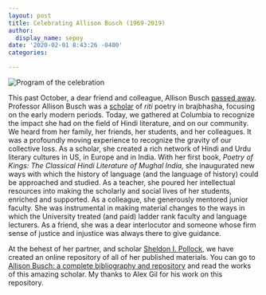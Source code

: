 ```yaml
---
layout: post
title: Celebrating Allison Busch (1969-2019)
author:
  display_name: sepoy
date: '2020-02-01 8:43:26 -0400'
categories:

---
```


![Program of the celebration]({{site.baseurl}}/img/uploads/2020/Busch2020.jpeg)

This past October, a dear friend and colleague, Allison Busch [passed away](https://mesaas.columbia.edu/to-friends-and-colleagues-of-professor-allison-busch/). Professor Allison Busch was a [scholar](https://thewire.in/culture/allison-busch-tribute-brajbhasha) of *riti* poetry in brajbhasha, focusing on the early modern periods. Today, we gathered at Columbia to recognize the impact she had on the field of Hindi literature, and on our community. We heard from her family, her friends, her students, and her colleagues. It was a profoundly moving experience to recognize the gravity of our collective loss. As a scholar, she created a rich network of Hindi and Urdu literary cultures in US, in Europe and in India. With her first book, *Poetry of Kings: The Classical Hindi Literature of Mughal India,* she inaugurated new ways with which the history of language (and the language of history) could be approached and studied. As a teacher, she poured her intellectual resources into making the scholarly and social lives of her students, enriched and supported. As a colleague, she generously mentored junior faculty. She was instrumental in making material changes to the ways in which the University treated (and paid) ladder rank faculty and language lecturers. As a friend, she was a dear interlocutor and someone whose firm sense of justice and injustice was always there to give guidance.

At the behest of her partner, and scholar [Sheldon I. Pollock](http://www.sheldonpollock.com), we have created an online repository of all of her published materials. You can go to [Allison Busch: a complete bibliography and repository](https://allison-busch.github.io/) and read the works of this amazing scholar. My thanks to Alex Gil for his work on this repository.
